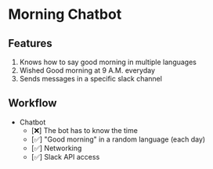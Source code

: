 # Morning Chatbot

## Features

1. Knows how to say good morning in multiple languages
2. Wished Good morning at 9 A.M. everyday
3. Sends messages in a specific slack channel

## Workflow

- Chatbot
  - [❌] The bot has to know the time
  - [✅] "Good morning" in a random language (each day)
  - [✅] Networking
  - [✅] Slack API access
